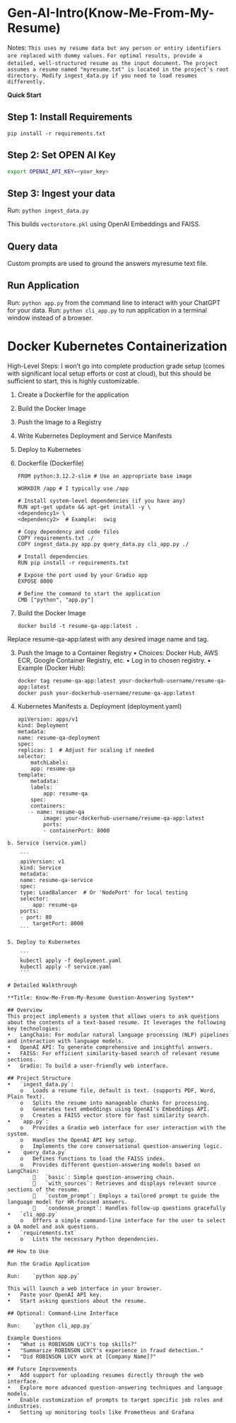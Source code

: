 # Gen-AI-Intro(Know-Me-From-My-Resume)

Notes: 
`This uses my resume data but any person or entiry identifiers are replaced with dummy values.`
`For optimal results, provide a detailed, well-structured resume as the input document.`
`The project assumes a resume named "myresume.txt" is located in the project's root directory. Modify ingest_data.py if you need to load resumes differently.`

**Quick Start**

## Step 1: Install Requirements

`pip install -r requirements.txt`

## Step 2: Set OPEN AI Key

```sh
export OPENAI_API_KEY=<your_key>
```

## Step 3: Ingest your data

Run: `python ingest_data.py`

This builds `vectorstore.pkl` using OpenAI Embeddings and FAISS.

## Query data

Custom prompts are used to ground the answers myresume text file.

## Run Application

Run: `python app.py` from the command line to interact with your ChatGPT for your data.
Run: `python cli_app.py` to run application in a terminal window instead of a browser.

# Docker Kubernetes Containerization
High-Level Steps: I won’t go into complete production grade setup (comes with significant local setup efforts or cost at cloud), but this should be sufficient to start, this is highly customizable.

1.	Create a Dockerfile for the application
2.	Build the Docker Image
3.	Push the Image to a Registry
4.	Write Kubernetes Deployment and Service Manifests
5.	Deploy to Kubernetes

1. Dockerfile (Dockerfile)
    ```
    FROM python:3.12.2-slim # Use an appropriate base image

    WORKDIR /app # I typically use /app

    # Install system-level dependencies (if you have any)
    RUN apt-get update && apt-get install -y \
    <dependency1> \
    <dependency2>  # Example:  swig 

    # Copy dependency and code files 
    COPY requirements.txt ./
    COPY ingest_data.py app.py query_data.py cli_app.py ./

    # Install dependencies
    RUN pip install -r requirements.txt 

    # Expose the port used by your Gradio app
    EXPOSE 8000

    # Define the command to start the application
    CMD ["python", "app.py"]
    ```

2. Build the Docker Image
    ```
    docker build -t resume-qa-app:latest .
    ```
Replace resume-qa-app:latest with any desired image name and tag.

3. Push the Image to a Container Registry
•	Choices: Docker Hub, AWS ECR, Google Container Registry, etc.
    •	Log in to chosen registry.
    •	Example (Docker Hub): 
    ```
    docker tag resume-qa-app:latest your-dockerhub-username/resume-qa-app:latest 
    docker push your-dockerhub-username/resume-qa-app:latest 
    ```

4. Kubernetes Manifests
a. Deployment (deployment.yaml)

    ```
    apiVersion: apps/v1
    kind: Deployment
    metadata:
    name: resume-qa-deployment
    spec:
    replicas: 1  # Adjust for scaling if needed
    selector:
        matchLabels:
        app: resume-qa
    template:
        metadata:
        labels:
            app: resume-qa
        spec:
        containers:
        - name: resume-qa
            image: your-dockerhub-username/resume-qa-app:latest
            ports:
            - containerPort: 8000 
```
b. Service (service.yaml)

    ```
    apiVersion: v1
    kind: Service
    metadata:
    name: resume-qa-service
    spec:
    type: LoadBalancer  # Or 'NodePort' for local testing
    selector:
        app: resume-qa
    ports:
    - port: 80 
        targetPort: 8000
    ```

5. Deploy to Kubernetes

    ```
    kubectl apply -f deployment.yaml
    kubectl apply -f service.yaml
    ```

# Detailed Walkthrough

**Title: Know-Me-From-My-Resume Question-Answering System**

## Overview
This project implements a system that allows users to ask questions about the contents of a text-based resume. It leverages the following key technologies:
•	LangChain: For modular natural language processing (NLP) pipelines and interaction with language models.
•	OpenAI API: To generate comprehensive and insightful answers.
•	FAISS: For efficient similarity-based search of relevant resume sections.
•	Gradio: To build a user-friendly web interface.

## Project Structure
•	`ingest_data.py`:
    o	Loads a resume file, default is text. (supports PDF, Word, Plain Text).
    o	Splits the resume into manageable chunks for processing.
    o	Generates text embeddings using OpenAI's Embeddings API.
    o	Creates a FAISS vector store for fast similarity search.
•	`app.py`:
    o	Provides a Gradio web interface for user interaction with the system.
    o	Handles the OpenAI API key setup.
    o	Implements the core conversational question-answering logic.
•	`query_data.py`
    o	Defines functions to load the FAISS index.
    o	Provides different question-answering models based on LangChain: 
        	`basic`: Simple question-answering chain.
        	`with_sources`: Retrieves and displays relevant source sections of the resume.
        	`custom_prompt`: Employs a tailored prompt to guide the language model for HR-focused answers.
        	`condense_prompt`: Handles follow-up questions gracefully
•	`cli_app.py`
    o	Offers a simple command-line interface for the user to select a QA model and ask questions.
•	`requirements.txt`
    o	Lists the necessary Python dependencies.

## How to Use

Run the Gradio Application

Run:	`python app.py`

This will launch a web interface in your browser.
•	Paste your OpenAI API key.
•	Start asking questions about the resume.

## Optional: Command-Line Interface

Run:	`python cli_app.py`

Example Questions
•	"What is ROBINSON LUCY's top skills?"
•	"Summarize ROBINSON LUCY's experience in fraud detection."
•	"Did ROBINSON LUCY work at [Company Name]?"

## Future Improvements
•	Add support for uploading resumes directly through the web interface.
•	Explore more advanced question-answering techniques and language models.
•	Enable customization of prompts to target specific job roles and industries.
•	Setting up monitoring tools like Prometheus and Grafana